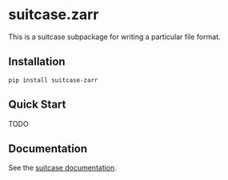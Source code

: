 # suitcase.zarr

This is a suitcase subpackage for writing a particular file format.

## Installation

```
pip install suitcase-zarr
```

## Quick Start

TODO

## Documentation

See the [suitcase documentation](https://nsls-ii.github.io/suitcase).
